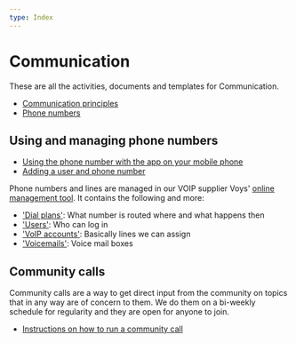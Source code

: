 ```yaml
---
type: Index
---
```


# Communication

These are all the activities, documents and templates for Communication.

* [Communication principles](communication-principles.md)
* [Phone numbers](phone-numbers.md)

## Using and managing phone numbers

* [Using the phone number with the app on your mobile phone](using-phone-app.md)
* [Adding a user and phone number](adding-a-phone-user.md)

Phone numbers and lines are managed in our VOIP supplier Voys' [online management tool](https://freedom.voys.nl/). It contains the following and more:

* ['Dial plans'](https://freedom.voys.nl/client/415559/routing/): What number is routed where and what happens then
* ['Users'](https://freedom.voys.nl/client/415559/user/): Who can log in
* ['VoIP accounts'](https://freedom.voys.nl/client/415559/phoneaccount/): Basically lines we can assign
* ['Voicemails'](https://freedom.voys.nl/client/415559/voicemail/): Voice mail boxes

## Community calls

Community calls are a way to get direct input from the community on topics that in any way are of concern to them. We do them on a bi-weekly schedule for regularity and they are open for anyone to join.

* [Instructions on how to run a community call](run-a-community-call.md) 
